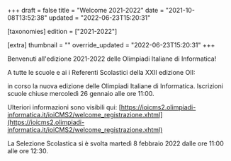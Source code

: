 +++
draft = false
title = "Welcome 2021-2022"
date = "2021-10-08T13:52:38"
updated = "2022-06-23T15:20:31"

[taxonomies]
edition = ["2021-2022"]

[extra]
thumbnail = ""
override_updated = "2022-06-23T15:20:31"
+++

Benvenuti all'edizione 2021-2022 delle Olimpiadi Italiane di Informatica!

A tutte le scuole e ai i Referenti Scolastici della XXII edizione OII:

in corso la nuova edizione delle Olimpiadi Italiane di Informatica. Iscrizioni scuole chiuse mercoledì 26 gennaio alle ore 11:00.

Ulteriori informazioni sono visibili qui: [https://ioicms2.olimpiadi-informatica.it/ioiCMS2/welcome_registrazione.xhtml](https://ioicms2.olimpiadi-informatica.it/ioiCMS2/welcome_registrazione.xhtml)

La Selezione Scolastica si è svolta martedì 8 febbraio 2022 dalle ore 11:00 alle ore 12:30.
